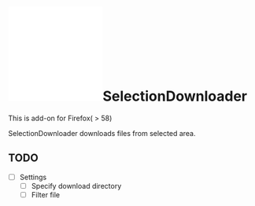# ![SelectionDownloader](./SelectionDownloader/icons/collection.svg)SelectionDownloader

This is add-on for Firefox( > 58)

SelectionDownloader downloads files from selected area.


## TODO

* [ ] Settings
	* [ ] Specify download directory
	* [ ] Filter file
